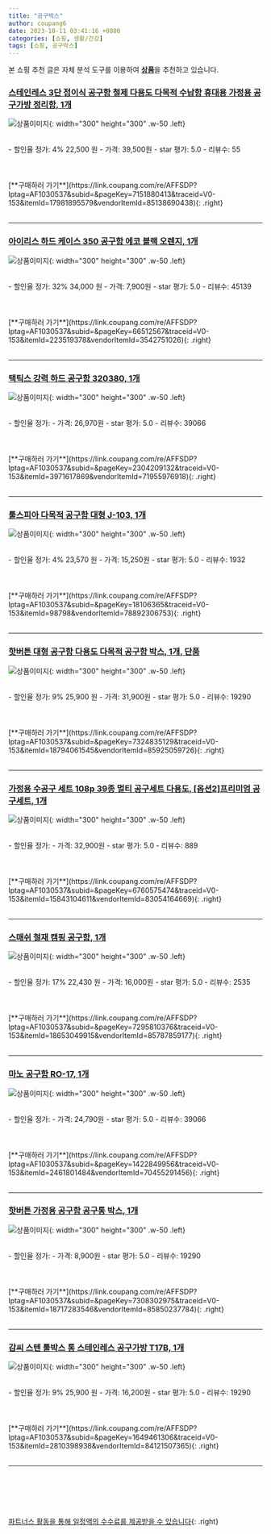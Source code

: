 ```yaml
---
title: "공구박스"
author: coupang6
date: 2023-10-11 03:41:16 +0800
categories: [쇼핑, 생활/건강]
tags: [쇼핑, 공구박스]
---
```


본 쇼핑 추천 글은 자체 분석 도구를 이용하여 [**상품**](https://link.coupang.com/a/bao1ui)을 추천하고 있습니다.

### [스테인레스 3단 접이식 공구함 철제 다용도 다목적 수납함 휴대용 가정용 공구가방 정리함, 1개](https://link.coupang.com/re/AFFSDP?lptag=AF1030537&subid=&pageKey=7151880413&traceid=V0-153&itemId=17981895579&vendorItemId=85138690438)

![상품이미지](https://thumbnail9.coupangcdn.com/thumbnails/remote/230x230ex/image/vendor_inventory/e0bf/e5122571ef9059d30257b060c7d0a417b5631c1f21f481dd6fb3b8481379.png){: width="300" height="300" .w-50 .left}


<br>
- 할인율 정가: 4%  22,500   원
- 가격: 39,500원
- star 평가: 5.0
- 리뷰수: 55
<br>
<br>
<br>
<br>
[**구매하러 가기**](https://link.coupang.com/re/AFFSDP?lptag=AF1030537&subid=&pageKey=7151880413&traceid=V0-153&itemId=17981895579&vendorItemId=85138690438){: .right}
<br>
<br>

---

### [아이리스 하드 케이스 350 공구함 에코 블랙 오렌지, 1개](https://link.coupang.com/re/AFFSDP?lptag=AF1030537&subid=&pageKey=66512567&traceid=V0-153&itemId=223519378&vendorItemId=3542751026)

![상품이미지](https://thumbnail7.coupangcdn.com/thumbnails/remote/230x230ex/image/retail/images/2018/02/21/10/9/59593285-3e0e-412f-842f-035bb3d95b6b.jpg){: width="300" height="300" .w-50 .left}


<br>
- 할인율 정가: 32%  34,000   원
- 가격: 7,900원
- star 평가: 5.0
- 리뷰수: 45139
<br>
<br>
<br>
<br>
[**구매하러 가기**](https://link.coupang.com/re/AFFSDP?lptag=AF1030537&subid=&pageKey=66512567&traceid=V0-153&itemId=223519378&vendorItemId=3542751026){: .right}
<br>
<br>

---

### [택틱스 강력 하드 공구함 320380, 1개](https://link.coupang.com/re/AFFSDP?lptag=AF1030537&subid=&pageKey=2304209132&traceid=V0-153&itemId=3971617869&vendorItemId=71955976918)

![상품이미지](https://thumbnail9.coupangcdn.com/thumbnails/remote/230x230ex/image/retail/images/4274039552239530-a0311a9d-eb2e-46f1-9728-ac437f9375c7.png){: width="300" height="300" .w-50 .left}


<br>
- 할인율 정가: 
- 가격: 26,970원
- star 평가: 5.0
- 리뷰수: 39066
<br>
<br>
<br>
<br>
[**구매하러 가기**](https://link.coupang.com/re/AFFSDP?lptag=AF1030537&subid=&pageKey=2304209132&traceid=V0-153&itemId=3971617869&vendorItemId=71955976918){: .right}
<br>
<br>

---

### [툴스피아 다목적 공구함 대형 J-103, 1개](https://link.coupang.com/re/AFFSDP?lptag=AF1030537&subid=&pageKey=18106365&traceid=V0-153&itemId=98798&vendorItemId=78892306753)

![상품이미지](https://thumbnail6.coupangcdn.com/thumbnails/remote/230x230ex/image/vendor_inventory/5eee/c19f706a3adf237182736817042d4b5cf76f50aea49f15a715024c3dcd57.jpg){: width="300" height="300" .w-50 .left}


<br>
- 할인율 정가: 4%  23,570   원
- 가격: 15,250원
- star 평가: 5.0
- 리뷰수: 1932
<br>
<br>
<br>
<br>
[**구매하러 가기**](https://link.coupang.com/re/AFFSDP?lptag=AF1030537&subid=&pageKey=18106365&traceid=V0-153&itemId=98798&vendorItemId=78892306753){: .right}
<br>
<br>

---

### [핫버튼 대형 공구함 다용도 다목적 공구함 박스, 1개, 단품](https://link.coupang.com/re/AFFSDP?lptag=AF1030537&subid=&pageKey=7324835129&traceid=V0-153&itemId=18794061545&vendorItemId=85925059726)

![상품이미지](https://thumbnail10.coupangcdn.com/thumbnails/remote/230x230ex/image/vendor_inventory/a319/04322cd44046850d52e55811ab3264c0b150b734fd4294c5ac9ce0e09e16.jpg){: width="300" height="300" .w-50 .left}


<br>
- 할인율 정가: 9%  25,900   원
- 가격: 31,900원
- star 평가: 5.0
- 리뷰수: 19290
<br>
<br>
<br>
<br>
[**구매하러 가기**](https://link.coupang.com/re/AFFSDP?lptag=AF1030537&subid=&pageKey=7324835129&traceid=V0-153&itemId=18794061545&vendorItemId=85925059726){: .right}
<br>
<br>

---

### [가정용 수공구 세트 108p 39종 멀티 공구세트 다용도, [옵션2]프리미엄 공구세트, 1개](https://link.coupang.com/re/AFFSDP?lptag=AF1030537&subid=&pageKey=6760575474&traceid=V0-153&itemId=15843104611&vendorItemId=83054164669)

![상품이미지](https://thumbnail7.coupangcdn.com/thumbnails/remote/230x230ex/image/vendor_inventory/3207/dc4df0b99e95c1d83a8d2989845de8ce7018212121edcde0769af1872a5a.jpg){: width="300" height="300" .w-50 .left}


<br>
- 할인율 정가: 
- 가격: 32,900원
- star 평가: 5.0
- 리뷰수: 889
<br>
<br>
<br>
<br>
[**구매하러 가기**](https://link.coupang.com/re/AFFSDP?lptag=AF1030537&subid=&pageKey=6760575474&traceid=V0-153&itemId=15843104611&vendorItemId=83054164669){: .right}
<br>
<br>

---

### [스매쉬 철재 캠핑 공구함, 1개](https://link.coupang.com/re/AFFSDP?lptag=AF1030537&subid=&pageKey=7295810376&traceid=V0-153&itemId=18653049915&vendorItemId=85787859177)

![상품이미지](https://thumbnail9.coupangcdn.com/thumbnails/remote/230x230ex/image/retail/images/2023/04/26/12/3/05e9a97a-96fb-4dd9-a15e-5fe6c5f14bea.jpg){: width="300" height="300" .w-50 .left}


<br>
- 할인율 정가: 17%  22,430   원
- 가격: 16,000원
- star 평가: 5.0
- 리뷰수: 2535
<br>
<br>
<br>
<br>
[**구매하러 가기**](https://link.coupang.com/re/AFFSDP?lptag=AF1030537&subid=&pageKey=7295810376&traceid=V0-153&itemId=18653049915&vendorItemId=85787859177){: .right}
<br>
<br>

---

### [마노 공구함 RO-17, 1개](https://link.coupang.com/re/AFFSDP?lptag=AF1030537&subid=&pageKey=1422849956&traceid=V0-153&itemId=2461801484&vendorItemId=70455291456)

![상품이미지](https://thumbnail6.coupangcdn.com/thumbnails/remote/230x230ex/image/retail/images/2020/04/01/1/1/faf4af59-5b8f-4c48-84a9-360215a4e7e7.jpg){: width="300" height="300" .w-50 .left}


<br>
- 할인율 정가: 
- 가격: 24,790원
- star 평가: 5.0
- 리뷰수: 39066
<br>
<br>
<br>
<br>
[**구매하러 가기**](https://link.coupang.com/re/AFFSDP?lptag=AF1030537&subid=&pageKey=1422849956&traceid=V0-153&itemId=2461801484&vendorItemId=70455291456){: .right}
<br>
<br>

---

### [핫버튼 가정용 공구함 공구통 박스, 1개](https://link.coupang.com/re/AFFSDP?lptag=AF1030537&subid=&pageKey=7308302975&traceid=V0-153&itemId=18717283546&vendorItemId=85850237784)

![상품이미지](https://thumbnail8.coupangcdn.com/thumbnails/remote/230x230ex/image/vendor_inventory/2304/301277d5458d5f795ab98be7392714778c1a386259ec4b14ee1eb35bb78f.jpg){: width="300" height="300" .w-50 .left}


<br>
- 할인율 정가: 
- 가격: 8,900원
- star 평가: 5.0
- 리뷰수: 19290
<br>
<br>
<br>
<br>
[**구매하러 가기**](https://link.coupang.com/re/AFFSDP?lptag=AF1030537&subid=&pageKey=7308302975&traceid=V0-153&itemId=18717283546&vendorItemId=85850237784){: .right}
<br>
<br>

---

### [감씨 스텐 툴박스 통 스테인레스 공구가방 T17B, 1개](https://link.coupang.com/re/AFFSDP?lptag=AF1030537&subid=&pageKey=1649461306&traceid=V0-153&itemId=2810398938&vendorItemId=84121507365)

![상품이미지](https://thumbnail6.coupangcdn.com/thumbnails/remote/230x230ex/image/vendor_inventory/70fa/305ffe7fa82414af00b891842e80bbd8afa4a8a0094316be42ca88e221bc.jpg){: width="300" height="300" .w-50 .left}


<br>
- 할인율 정가: 9%  25,900   원
- 가격: 16,200원
- star 평가: 5.0
- 리뷰수: 19290
<br>
<br>
<br>
<br>
[**구매하러 가기**](https://link.coupang.com/re/AFFSDP?lptag=AF1030537&subid=&pageKey=1649461306&traceid=V0-153&itemId=2810398938&vendorItemId=84121507365){: .right}
<br>
<br>

---
<br><br><br><br><br> [파트너스 활동을 통해 일정액의 수수료를 제공받을 수 있습니다](https://link.coupang.com/a/bao1ui){: .right}
